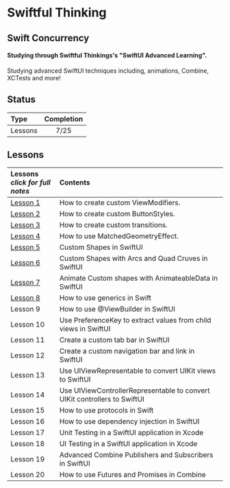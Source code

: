 # Swiftful Thinking

## Swift Concurrency

#### Studying through Swiftful Thinkings's "SwiftUI Advanced Learning".

Studying advanced SwiftUI techniques including, animations, Combine, XCTests and more!

## Status

| Type    | Completion |
| :------ | :--------: |
| Lessons |    7/25    |

## Lessons

| **Lessons** <br> _click for full notes_ | Contents                                                                  |
| :-------------------------------------- | :------------------------------------------------------------------------ |
| [Lesson 1](01_CustomModifiers)          | How to create custom ViewModifiers.                                       |
| [Lesson 2](02_ButtonStyle)              | How to create custom ButtonStyles.                                        |
| [Lesson 3](03_CustomTransitions)        | How to create custom transitions.                                         |
| [Lesson 4](04_MatchedGeometry)          | How to use MatchedGeometryEffect.                                         |
| [Lesson 5](05_CustomShapesBootcamp)     | Custom Shapes in SwiftUI                                                  |
| [Lesson 6](06_CustomShapesWithArcs)     | Custom Shapes with Arcs and Quad Cruves in SwiftUI                        |
| [Lesson 7](07_AnimatableDataBootcamp)   | Animate Custom shapes with AnimateableData in SwiftUI                     |
| [Lesson 8](08_GenericsBootcamp)         | How to use generics in Swift                                              |
| Lesson 9                                | How to use @ViewBuilder in SwiftUI                                        |
| Lesson 10                               | Use PreferenceKey to extract values from child views in SwiftUI           |
| Lesson 11                               | Create a custom tab bar in SwiftUI                                        |
| Lesson 12                               | Create a custom navigation bar and link in SwiftUI                        |
| Lesson 13                               | Use UIViewRepresentable to convert UIKit views to SwiftUI                 |
| Lesson 14                               | Use UIViewControllerRepresentable to convert UIKit controllers to SwiftUI |
| Lesson 15                               | How to use protocols in Swift                                             |
| Lesson 16                               | How to use dependency injection in SwiftUI                                |
| Lesson 17                               | Unit Testing in a SwiftUI application in Xcode                            |
| Lesson 18                               | UI Testing in a SwiftUI application in Xcode                              |
| Lesson 19                               | Advanced Combine Publishers and Subscribers in SwiftUI                    |
| Lesson 20                               | How to use Futures and Promises in Combine                                |
